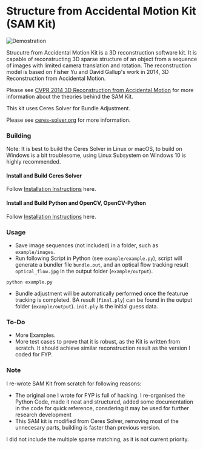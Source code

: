 Structure from Accidental Motion Kit (SAM Kit)
===================================================

![Demostration](http://imgur.com/MmPxeXH.png)

Strucutre from Accidental Motion Kit is a 3D reconstruction software kit. It is capable of reconstructing 3D sparse structure of an object from a sequence of images with limited camera translation and rotation. The reconstruction model is based on Fisher Yu and David Gallup's work in 2014, 3D Reconstruction from Accidental Motion.

Please see [CVPR 2014 3D Reconstruction from Accidental Motion](http://www.yf.io/p/tiny) for more information about the theories behind the SAM Kit.

This kit uses Ceres Solver for Bundle Adjustment.

Please see [ceres-solver.org](http://ceres-solver.org/) for more
information.

### Building

Note: It is best to build the Ceres Solver in Linux or macOS, to build on Windows is a bit troublesome, using Linux Subsystem on Windows 10 is highly recommended. 

#### Install and Build Ceres Solver
Follow [Installation Instructions](http://ceres-solver.org/building.html) here.

#### Install and Build Python and OpenCV, OpenCV-Python
Follow [Installation Instructions](http://www.pyimagesearch.com/2015/06/22/install-opencv-3-0-and-python-2-7-on-ubuntu/) here.

### Usage

* Save image sequences (not included) in a folder, such as `example/images`.
* Run following Script in Python (see `example/example.py`), script will generate a bundler file `bundle.out`, and an optical flow tracking result `optical_flow.jpg` in the output folder (`example/output`).
```
python example.py
```
* Bundle adjustment will be automatically performed once the featurue tracking is completed. BA result (`final.ply`) can be found in the output folder  (`example/output`). `init.ply` is the initial guess data.

### To-Do

* More Examples.
* More test cases to prove that it is robust, as the Kit is written from scratch. It should achieve similar reconstruction result as the version I coded for FYP.

### Note

I re-wrote SAM Kit from scratch for following reasons:
* The original one I wrote for FYP is full of hacking. I re-organised the Python Code, made it neat and structured, added some documentation in the code for quick reference, consdering it may be used for further research development
* This SAM kit is modified from Ceres Solver, removing most of the unnecesary parts, building is faster than previous version.

I did not include the multiple sparse matching, as it is not current priority.